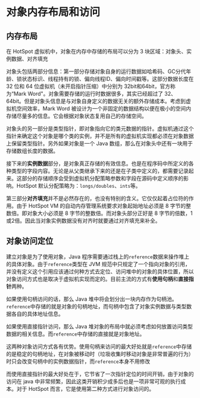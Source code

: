 # 对象内存布局和访问

## 内存布局

在 HotSpot 虚拟机中，对象在内存中存储的布局可以分为 3 块区域：对象头、实例数据、对齐填充

对象头包括两部分信息：第一部分存储对象自身的运行数据如哈希码、GC分代年龄、锁状态标识、线程持有的锁、偏向线程ID、偏向时间戳等。这部分数据长度在 32 位和 64 位虚拟机（未开启指针压缩）中分别为 32bit和64bit，官方称为“Mark Word"。对象需要存储的运行时数据很多，其实已经超过了 32、64bit。但是对象头信息是与对象自身定义的数据无关的额外存储成本。考虑到虚拟机空间效率，Mark Word 被设计为一个非固定的数据结构以便在极小的空间内存储尽量多的信息。它会根据对象状态复用自己的存储空间。

对象头的另一部分是类型指针，即对象指向它的类元数据的指针。虚拟机通过这个指针来确定这个对象是哪个类的实例，并不是所有的虚拟机实现都必须在对象数据上保留类型指针。另外如果对象是一个 Java 数组，那么在对象头中还有一块用于存储数组长度的数据。

接下来的**实例数据**部分，是对象真正存储的有效信息。也是在程序码中所定义的各种类型的字段内容。无论是从父类继承下来的还是在子类中定义的，都需要记录起来。这部分的存储顺序会受到虚拟机分配策略参数和字段在源码中定义顺序的影响。HotSpot 默认分配策略为：`longs/doubles`、`ints`等。

第三部分**对齐填充**并不是必然存在的，也没有特别的含义。它仅仅起着占位符的作用。由于 HotSpot VM 的自动内存管理系统要求对象起始地址必须是 8 字节的整数倍。即对象大小必须是 8 字节的整数倍。而对象头部分正好是 8 字节的倍数，1或2倍。因此当对象实例数据没有对齐时就要通过对齐填充来补全。

## 对象访问定位

建立对象是为了使用对象，Java 程序需要通过栈上的`reference`数据来操作堆上的具体对象。由于`reference`类型在 JVM 规范中只规定了一个指向对象的引用，并没有定义这个引用应该通过何种方式去定位、访问堆中的对象的具体位置，所以对象访问方式也是取决于虚拟机实现而定的。目前主流的方式有**使用句柄**和**直接指针**两种。

如果使用句柄访问的话，那么 Java 堆中将会划分出一块内存作为句柄池。`reference`中存储的就是对象的句柄地址，而句柄中包含了对象实例数据与类型数据各自的具体地址信息。

如果使用直接指针访问，那么 Java 堆对象的布局中就必须考虑如何放置访问类型数据的相关信息。而`reference`中存储的直接就是对象地址。

这两种对象访问方式各有优势。使用句柄来访问的最大好处就是`reference`中存储的是稳定的句柄地址，在对象被移动时（垃圾收集时移动对象是非常普遍的行为）时只会改变句柄中的实例数据指针，而`reference`本身不用修改

而使用直接指针的最大好处在于，它节省了一次指针定位的时间开销，由于对象的访问在 java 中非常频繁，因此这类开销积少成多后也是一项非常可观的执行成本。对于 HotSpot 而言，它是使用第二种方式进行对象访问的。